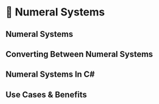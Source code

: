 # 🔢 Numeral Systems

## Numeral Systems

## Converting Between Numeral Systems

## Numeral Systems In C#

## Use Cases & Benefits